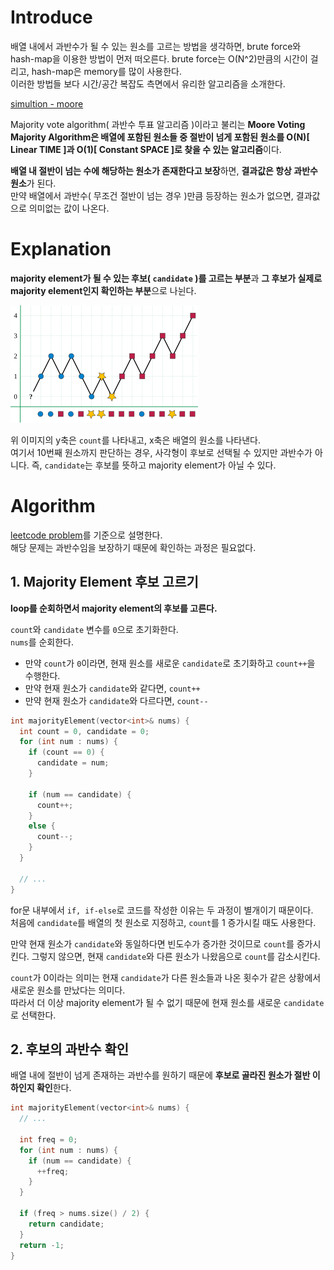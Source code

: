 # Introduce
배열 내에서 과반수가 될 수 있는 원소를 고르는 방법을 생각하면, brute force와 hash-map을 이용한 방법이 먼저 떠오른다. brute force는 O(N^2)만큼의 시간이 걸리고, hash-map은 memory를 많이 사용한다.   
이러한 방법들 보다 시간/공간 복잡도 측면에서 유리한 알고리즘을 소개한다.   

[simultion - moore](https://www.cs.utexas.edu/~moore/best-ideas/mjrty/example.html)   

Majority vote algorithm( 과반수 투표 알고리즘 )이라고 불리는 **Moore Voting Majority Algorithm은 배열에 포함된 원소들 중 절반이 넘게 포함된 원소를 O(N)[ Linear TIME ]과 O(1)[ Constant SPACE ]로 찾을 수 있는 알고리즘**이다.   

**배열 내 절반이 넘는 수에 해당하는 원소가 존재한다고 보장**하면, **결과값은 항상 과반수 원소**가 된다.   
만약 배열에서 과반수( 무조건 절반이 넘는 경우 )만큼 등장하는 원소가 없으면, 결과값으로 의미없는 값이 나온다.   

# Explanation
**majority element가 될 수 있는 후보( `candidate` )를 고르는 부분**과 **그 후보가 실제로 majority element인지 확인하는 부분**으로 나뉜다.   

![alt text](Images/MooreMajorityVoteAlgorithm.png)   

위 이미지의 y축은 `count`를 나타내고, x축은 배열의 원소를 나타낸다.   
여기서 10번째 원소까지 판단하는 경우, 사각형이 후보로 선택될 수 있지만 과반수가 아니다. 즉, `candidate`는 후보를 뜻하고 majority element가 아닐 수 있다.   

# Algorithm
[leetcode problem](https://leetcode.com/problems/majority-element/solutions/3676530/3-method-s-beats-100-c-java-python-beginner-friendly/?envType=study-plan-v2&envId=top-interview-150)를 기준으로 설명한다.   
해당 문제는 과반수임을 보장하기 때문에 확인하는 과정은 필요없다.   

## 1. Majority Element 후보 고르기
**loop를 순회하면서 majority element의 후보를 고른다.**   

`count`와 `candidate` 변수를 `0`으로 초기화한다.   
`nums`를 순회한다.   
- 만약 `count`가 `0`이라면, 현재 원소를 새로운 `candidate`로 초기화하고 `count++`을 수행한다.
- 만약 현재 원소가 `candidate`와 같다면, `count++`
- 만약 현재 원소가 `candidate`와 다르다면, `count--`

```cpp
int majorityElement(vector<int>& nums) {
  int count = 0, candidate = 0;
  for (int num : nums) {
    if (count == 0) {
      candidate = num;
    }

    if (num == candidate) {
      count++;
    }
    else {
      count--;
    }
  }

  // ...
}
```
for문 내부에서 `if, if-else`로 코드를 작성한 이유는 두 과정이 별개이기 때문이다.   
처음에 `candidate`를 배열의 첫 원소로 지정하고, `count`를 1 증가시킬 때도 사용한다.   

만약 현재 원소가 `candidate`와 동일하다면 빈도수가 증가한 것이므로 `count`를 증가시킨다. 그렇지 않으면, 현재 `candidate`와 다른 원소가 나왔음으로 `count`를 감소시킨다.   

`count`가 0이라는 의미는 현재 `candidate`가 다른 원소들과 나온 횟수가 같은 상황에서 새로운 원소를 만났다는 의미다.   
따라서 더 이상 majority element가 될 수 없기 때문에 현재 원소를 새로운 `candidate`로 선택한다.   


## 2. 후보의 과반수 확인
배열 내에 절반이 넘게 존재하는 과반수를 원하기 때문에 **후보로 골라진 원소가 절반 이하인지 확인**한다.   

```cpp
int majorityElement(vector<int>& nums) {
  // ...

  int freq = 0;
  for (int num : nums) {
    if (num == candidate) {
      ++freq;
    }
  }

  if (freq > nums.size() / 2) {
    return candidate;
  }
  return -1;
}
```